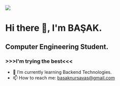 <img src="https://media.giphy.com/media/USV0ym3bVWQJJmNu3N/giphy.gif" align="rigt" >


# Hi there 👋, I'm BAŞAK.  
## Computer Engineering Student. 
###                         >>>I'm trying the best<<<

                      
                      


- 🌱 I’m currently learning Backend Technologies.
- 📫 How to reach me: basaknursavas@gmail.com
